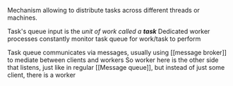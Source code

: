 Mechanism allowing to distribute tasks across different threads or machines.

Task's queue input is the *unit of work called a **task***
Dedicated worker processes constantly monitor task queue for work/task to perform


Task queue communicates via messages, usually using [[message broker]] to mediate between clients and workers
So worker here is the other side that listens, just like in regular [[Message queue]], but instead of just some client, there is a worker